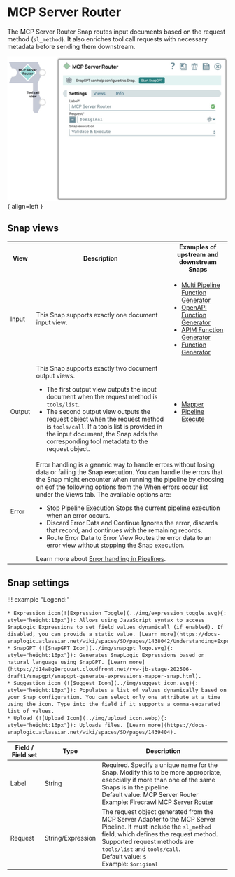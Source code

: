 # MCP Server Router

The MCP Server Router Snap routes input documents based on the request method (`sl_method`). It also enriches tool call requests with necessary metadata before sending them downstream.

![MCP Server Router screenshot](../img/mcp-server-router.png){ align=left }

## Snap views
<table>
    <tr>
        <th>View</th>
        <th>Description</th>
        <th>Examples of upstream and downstream Snaps</th>
    </tr>
    <tr>
        <td>Input</td>
        <td>This Snap supports exactly one document input view.</td>
        <td><ul>
            <li><a href="https://docs.snaplogic.com/snaps/snaps-machine-learning/sp-llm-utilities/snap-multi-pipeline-func-gen.html">Multi Pipeline Function Generator</a></li>
            <li><a href="https://docs.snaplogic.com/snaps/snaps-machine-learning/sp-llm-utilities/snap-openapi-func-gen.html">OpenAPI Function Generator</a></li>
            <li><a href="https://docs.snaplogic.com/snaps/snaps-machine-learning/sp-llm-utilities/snap-apim-to-functions.html">APIM Function Generator</a></li>
            <li><a href="https://docs.snaplogic.com/snaps/snaps-machine-learning/sp-llm-utilities/snap-func-gen.html">Function Generator</a></li>
        </ul></td>
    </tr>
    <tr>
        <td>Output</td>
        <td>This Snap supports exactly two document output views.<br/>
        <ul>
            <li>The first output view outputs the input document when the request method is <code>tools/list</code>.</li>
            <li>The second output view outputs the request object when the request method is <code>tools/call</code>. If a tools list is provided in the input document, the Snap adds the corresponding tool metadata to the request object.</li>
        </ul></td>
        <td><ul>
            <li><a href="https://docs-snaplogic.atlassian.net/wiki/spaces/SD/pages/1438286/Mapper">Mapper</a></li>
            <li><a href="https://docs-snaplogic.atlassian.net/wiki/spaces/SD/pages/1438684/Pipeline+Execute">Pipeline Execute</a></li>
        </ul></td>
    </tr>
    <tr>
        <td>Error</td>
        <td colspan="2">Error handling is a generic way to handle errors without losing data or failing the Snap execution. You can handle the errors that the Snap might encounter when running the pipeline by choosing on eof the following options from the When errors occur list under the Views tab. The available options are:<ul><li>Stop Pipeline Execution Stops the current pipeline execution when an error occurs.</li><li>Discard Error Data and Continue Ignores the error, discards that record, and continues with the remaining records.</li><li>Route Error Data to Error View Routes the error data to an error view without stopping the Snap execution.</li></ul>Learn more about <a href="https://docs-snaplogic.atlassian.net/wiki/spaces/SD/pages/81526859">Error handling in Pipelines</a>.</td>
    </tr>
</table>

## Snap settings

!!! example "Legend:"

    * Expression icon(![Expression Toggle](../img/expression_toggle.svg){: style="height:16px"}): Allows using JavaScript syntax to access SnapLogic Expressions to set field values dynamicall (if enabled). If disabled, you can provide a static value. [Learn more](https://docs-snaplogic.atlassian.net/wiki/spaces/SD/pages/1438042/Understanding+Expressions+in+SnapLogic).
    * SnapGPT (![SnapGPT Icon](../img/snapgpt_logo.svg){: style="height:16px"}): Generates SnapLogic Expressions based on natural language using SnapGPT. [Learn more](https://d14w8g1erguuat.cloudfront.net/rvw-jb-stage-202506-draft1/snapgpt/snapgpt-generate-expressions-mapper-snap.html).
    * Suggestion icon (![Suggest Icon](../img/suggest_icon.svg){: style="height:16px"}): Populates a list of values dynamically based on your Snap configuration. You can select only one attribute at a time using the icon. Type into the field if it supports a comma-separated list of values.
    * Upload (![Upload Icon](../img/upload_icon.webp){: style="height:16px"}): Uploads files. [Learn more](https://docs-snaplogic.atlassian.net/wiki/spaces/SD/pages/1439404).

| Field / Field set | Type | Description |
| ----------------- | ---- | ----------- |
| Label | String | Required. Specify a unique name for the Snap. Modify this to be more appropriate, esepcially if more than one of the same Snaps is in the pipeline.<br/>Default value: MCP Server Router<br/>Example: Firecrawl MCP Server Router |
| Request | String/Expression | The request object generated from the MCP Server Adapter to the MCP Server Pipeline. It must include the `sl_method` field, which defines the request method.<br />Supported request methods are `tools/list` and `tools/call`.<br/>Default value:  `$`<br/>Example: `$original` |